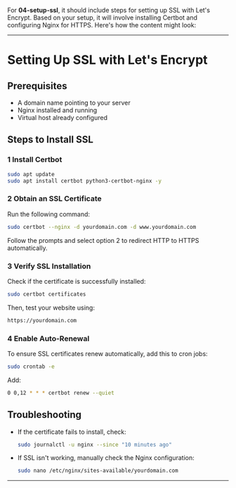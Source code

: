 For **04-setup-ssl**, it should include steps for setting up SSL with Let's Encrypt. Based on your setup, it will involve installing Certbot and configuring Nginx for HTTPS. Here's how the content might look:

---

# Setting Up SSL with Let's Encrypt

## Prerequisites

- A domain name pointing to your server
- Nginx installed and running
- Virtual host already configured

## Steps to Install SSL

### 1 Install Certbot

```bash
sudo apt update
sudo apt install certbot python3-certbot-nginx -y
```

### 2 Obtain an SSL Certificate

Run the following command:

```bash
sudo certbot --nginx -d yourdomain.com -d www.yourdomain.com
```

Follow the prompts and select option 2 to redirect HTTP to HTTPS automatically.

### 3 Verify SSL Installation

Check if the certificate is successfully installed:

```bash
sudo certbot certificates
```

Then, test your website using:

```bash
https://yourdomain.com
```

### 4 Enable Auto-Renewal

To ensure SSL certificates renew automatically, add this to cron jobs:

```bash
sudo crontab -e
```

Add:

```bash
0 0,12 * * * certbot renew --quiet
```

## Troubleshooting

- If the certificate fails to install, check:
  ```bash
  sudo journalctl -u nginx --since "10 minutes ago"
  ```
- If SSL isn't working, manually check the Nginx configuration:
  ```bash
  sudo nano /etc/nginx/sites-available/yourdomain.com
  ```

---
